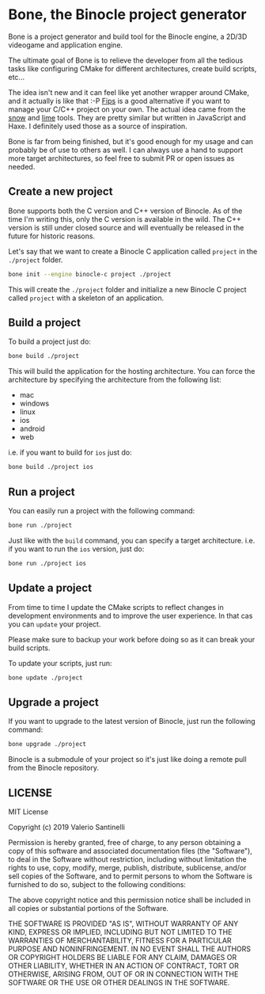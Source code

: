 # Bone, the Binocle project generator

Bone is a project generator and build tool for the Binocle engine, a 2D/3D videogame and application engine.

The ultimate goal of Bone is to relieve the developer from all the tedious tasks like configuring CMake for different architectures, create build scripts, etc...

The idea isn't new and it can feel like yet another wrapper around CMake, and it actually is like that :-P
[Fips](https://github.com/floooh/fips) is a good alternative if you want to manage your C/C++ project on your own.
The actual idea came from the [snow](https://github.com/snowkit/snow) and [lime](https://github.com/openfl/lime) tools. They are pretty similar but written in JavaScript and Haxe. I definitely used those as a source of inspiration.

Bone is far from being finished, but it's good enough for my usage and can probably be of use to others as well. I can always use a hand to support more target architectures, so feel free to submit PR or open issues as needed.

## Create a new project

Bone supports both the C version and C++ version of Binocle. As of the time I'm writing this, only the C version is available in the wild. The C++ version is still under closed source and will eventually be released in the future for historic reasons.

Let's say that we want to create a Binocle C application called `project` in the `./project` folder.

```sh
bone init --engine binocle-c project ./project
```

This will create the `./project` folder and initialize a new Binocle C project called `project` with a skeleton of an application.

## Build a project

To build a project just do:

```sh
bone build ./project
```

This will build the application for the hosting architecture. You can force the architecture by specifying the architecture from the following list:

- mac
- windows
- linux
- ios
- android
- web

i.e. if you want to build for `ios` just do:

```sh
bone build ./project ios
```

## Run a project

You can easily run a project with the following command:

```sh
bone run ./project
```

Just like with the `build` command, you can specify a target architecture.
i.e. if you want to run the `ios` version, just do:

```sh
bone run ./project ios
```

## Update a project

From time to time I update the CMake scripts to reflect changes in development environments and to improve the user experience. In that cas you can `update` your project.

Please make sure to backup your work before doing so as it can break your build scripts.

To update your scripts, just run:

```sh
bone update ./project
```

## Upgrade a project

If you want to upgrade to the latest version of Binocle, just run the following command:

```sh
bone upgrade ./project
```

Binocle is a submodule of your project so it's just like doing a remote pull from the Binocle repository.

## LICENSE

MIT License

Copyright (c) 2019 Valerio Santinelli

Permission is hereby granted, free of charge, to any person obtaining a copy
of this software and associated documentation files (the "Software"), to deal
in the Software without restriction, including without limitation the rights
to use, copy, modify, merge, publish, distribute, sublicense, and/or sell
copies of the Software, and to permit persons to whom the Software is
furnished to do so, subject to the following conditions:

The above copyright notice and this permission notice shall be included in all
copies or substantial portions of the Software.

THE SOFTWARE IS PROVIDED "AS IS", WITHOUT WARRANTY OF ANY KIND, EXPRESS OR
IMPLIED, INCLUDING BUT NOT LIMITED TO THE WARRANTIES OF MERCHANTABILITY,
FITNESS FOR A PARTICULAR PURPOSE AND NONINFRINGEMENT. IN NO EVENT SHALL THE
AUTHORS OR COPYRIGHT HOLDERS BE LIABLE FOR ANY CLAIM, DAMAGES OR OTHER
LIABILITY, WHETHER IN AN ACTION OF CONTRACT, TORT OR OTHERWISE, ARISING FROM,
OUT OF OR IN CONNECTION WITH THE SOFTWARE OR THE USE OR OTHER DEALINGS IN THE
SOFTWARE.
